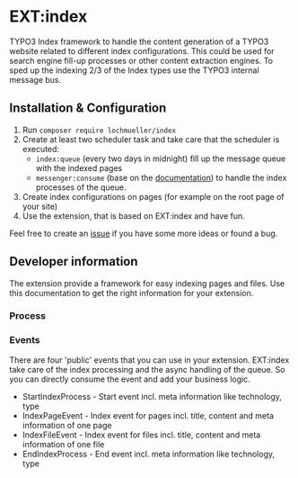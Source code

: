 # EXT:index

TYPO3 Index framework to handle the content generation of a TYPO3 website related to different index configurations.
This could be used for search engine fill-up processes or other content extraction engines. To sped up the indexing 2/3
of the Index types use the TYPO3 internal message bus.

## Installation & Configuration

1. Run `composer require lochmueller/index`
2. Create at least two scheduler task and take care that the scheduler is executed:
    - `index:queue` (every two days in midnight) fill up the message queue with the indexed pages
    - `messenger:consume` (base on
      the [documentation](https://docs.typo3.org/m/typo3/reference-coreapi/main/en-us/ApiOverview/MessageBus/Index.html#message-bus-consume-command))
      to handle the index processes of the queue.
3. Create index configurations on pages (for example on the root page of your site)
4. Use the extension, that is based on EXT:index and have fun.

Feel free to create an [issue](https://github.com/lochmueller/indexing/issues) if you have some more ideas or found a
bug.

## Developer information

The extension provide a framework for easy indexing pages and files. Use this documentation to get the right information
for your extension.

### Process

### Events

There are four 'public' events that you can use in your extension. EXT:index take care of the index processing and
the async handling of the queue. So you can directly consume the event and add your business logic.

- StartIndexProcess - Start event incl. meta information like technology, type
- IndexPageEvent - Index event for pages incl. title, content and meta information of one page
- IndexFileEvent - Index event for files incl. title, content and meta information of one file
- EndIndexProcess - End event incl. meta information like technology, type